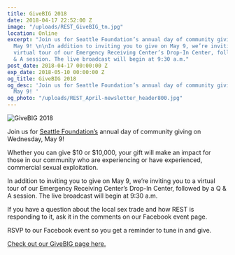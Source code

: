 ```yaml
---
title: GiveBIG 2018
date: 2018-04-17 22:52:00 Z
image: "/uploads/REST_GiveBIG_tn.jpg"
location: Online
excerpt: "Join us for Seattle Foundation’s annual day of community giving on Wednesday,
  May 9! \n\nIn addition to inviting you to give on May 9, we’re inviting you to a
  virtual tour of our Emergency Receiving Center’s Drop-In Center, followed by a Q
  & A session. The live broadcast will begin at 9:30 a.m."
post_date: 2018-04-17 00:00:00 Z
exp_date: 2018-05-10 00:00:00 Z
og_title: GiveBIG 2018
og_desc: 'Join us for Seattle Foundation’s annual day of community giving on Wednesday,
  May 9! '
og_photo: "/uploads/REST_April-newsletter_header800.jpg"
---
```


![GiveBIG 2018](/uploads/REST_April-newsletter_header800.jpg)

Join us for [Seattle Foundation’s](https://www.seattlefoundation.org/) annual day of community giving on Wednesday, May 9! 

Whether you can give $10 or $10,000, your gift will make an impact for those in our community who are experiencing or have experienced, commercial sexual exploitation. 

In addition to inviting you to give on May 9, we’re inviting you to a virtual tour of our Emergency Receiving Center’s Drop-In Center, followed by a Q & A session. The live broadcast will begin at 9:30 a.m.

If you have a question about the local sex trade and how REST is responding to it, ask it in the comments on our Facebook event page. 

RSVP to our Facebook event so you get a reminder to tune in and give.

[Check out our GiveBIG page here.](http://bit.ly/2qtqP3z)